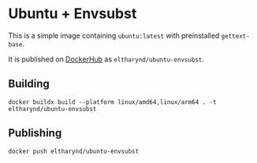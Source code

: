 # Ubuntu + Envsubst

This is a simple image containing `ubuntu:latest` with preinstalled `gettext-base`.

It is published on [DockerHub](https://hub.docker.com/) as `eltharynd/ubuntu-envsubst`.

## Building

```shell
docker buildx build --platform linux/amd64,linux/arm64 . -t eltharynd/ubuntu-envsubst
```

## Publishing

```shell
docker push eltharynd/ubuntu-envsubst
```
